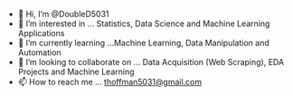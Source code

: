 - 👋 Hi, I’m @DoubleD5031
- 👀 I’m interested in ... Statistics, Data Science and Machine Learning Applications
- 🌱 I’m currently learning ...Machine Learning, Data Manipulation and Automation
- 💞️ I’m looking to collaborate on ... Data Acquisition (Web Scraping), EDA Projects and Machine Learning 
- 📫 How to reach me ... thoffman5031@gmail.com

<!---
DoubleD5031/DoubleD5031 is a ✨ special ✨ repository because its `README.md` (this file) appears on your GitHub profile.
You can click the Preview link to take a look at your changes.
--->
